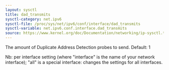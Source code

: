 ```yaml
---
layout: sysctl
title: dad_transmits
sysctl-category: net.ipv6
sysctl-file: /proc/sys/net/ipv6/conf/interface/dad_transmits
sysctl-variable: net.ipv6.conf.interface.dad_transmits
source: https://www.kernel.org/doc/Documentation/networking/ip-sysctl.txt
---
```

The amount of Duplicate Address Detection probes to send.
Default: 1


Nb: per interface setting (where "interface" is the name of your network interface); "all" is a special interface: changes the settings for all interfaces.


